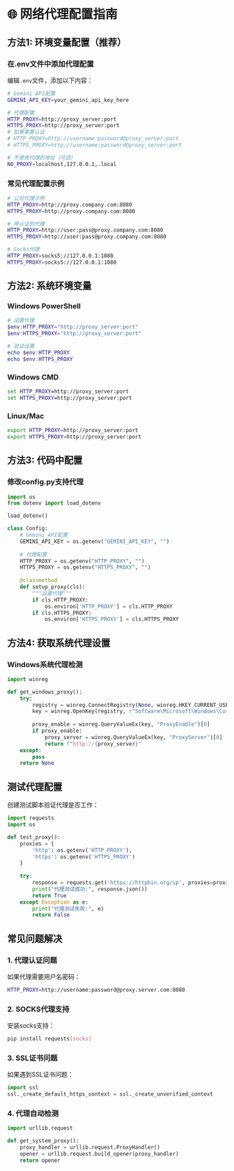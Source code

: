 # 🌐 网络代理配置指南

## 方法1: 环境变量配置（推荐）

### 在.env文件中添加代理配置
编辑`.env`文件，添加以下内容：

```bash
# Gemini API配置
GEMINI_API_KEY=your_gemini_api_key_here

# 代理配置
HTTP_PROXY=http://proxy_server:port
HTTPS_PROXY=http://proxy_server:port
# 如果需要认证
# HTTP_PROXY=http://username:password@proxy_server:port
# HTTPS_PROXY=http://username:password@proxy_server:port

# 不使用代理的地址（可选）
NO_PROXY=localhost,127.0.0.1,.local
```

### 常见代理配置示例
```bash
# 公司代理示例
HTTP_PROXY=http://proxy.company.com:8080
HTTPS_PROXY=http://proxy.company.com:8080

# 带认证的代理
HTTP_PROXY=http://user:pass@proxy.company.com:8080
HTTPS_PROXY=http://user:pass@proxy.company.com:8080

# Socks代理
HTTP_PROXY=socks5://127.0.0.1:1080
HTTPS_PROXY=socks5://127.0.0.1:1080
```

## 方法2: 系统环境变量

### Windows PowerShell
```powershell
# 设置代理
$env:HTTP_PROXY="http://proxy_server:port"
$env:HTTPS_PROXY="http://proxy_server:port"

# 验证设置
echo $env:HTTP_PROXY
echo $env:HTTPS_PROXY
```

### Windows CMD
```cmd
set HTTP_PROXY=http://proxy_server:port
set HTTPS_PROXY=http://proxy_server:port
```

### Linux/Mac
```bash
export HTTP_PROXY=http://proxy_server:port
export HTTPS_PROXY=http://proxy_server:port
```

## 方法3: 代码中配置

### 修改config.py支持代理
```python
import os
from dotenv import load_dotenv

load_dotenv()

class Config:
    # Gemini API配置
    GEMINI_API_KEY = os.getenv("GEMINI_API_KEY", "")
    
    # 代理配置
    HTTP_PROXY = os.getenv("HTTP_PROXY", "")
    HTTPS_PROXY = os.getenv("HTTPS_PROXY", "")
    
    @classmethod
    def setup_proxy(cls):
        """设置代理"""
        if cls.HTTP_PROXY:
            os.environ['HTTP_PROXY'] = cls.HTTP_PROXY
        if cls.HTTPS_PROXY:
            os.environ['HTTPS_PROXY'] = cls.HTTPS_PROXY
```

## 方法4: 获取系统代理设置

### Windows系统代理检测
```python
import winreg

def get_windows_proxy():
    try:
        registry = winreg.ConnectRegistry(None, winreg.HKEY_CURRENT_USER)
        key = winreg.OpenKey(registry, r"Software\Microsoft\Windows\CurrentVersion\Internet Settings")
        
        proxy_enable = winreg.QueryValueEx(key, "ProxyEnable")[0]
        if proxy_enable:
            proxy_server = winreg.QueryValueEx(key, "ProxyServer")[0]
            return f"http://{proxy_server}"
    except:
        pass
    return None
```

## 测试代理配置

创建测试脚本验证代理是否工作：
```python
import requests
import os

def test_proxy():
    proxies = {
        'http': os.getenv('HTTP_PROXY'),
        'https': os.getenv('HTTPS_PROXY')
    }
    
    try:
        response = requests.get('https://httpbin.org/ip', proxies=proxies, timeout=10)
        print("代理测试成功:", response.json())
        return True
    except Exception as e:
        print("代理测试失败:", e)
        return False
```

## 常见问题解决

### 1. 代理认证问题
如果代理需要用户名密码：
```bash
HTTP_PROXY=http://username:password@proxy.server.com:8080
```

### 2. SOCKS代理支持
安装socks支持：
```bash
pip install requests[socks]
```

### 3. SSL证书问题
如果遇到SSL证书问题：
```python
import ssl
ssl._create_default_https_context = ssl._create_unverified_context
```

### 4. 代理自动检测
```python
import urllib.request

def get_system_proxy():
    proxy_handler = urllib.request.ProxyHandler()
    opener = urllib.request.build_opener(proxy_handler)
    return opener
```
